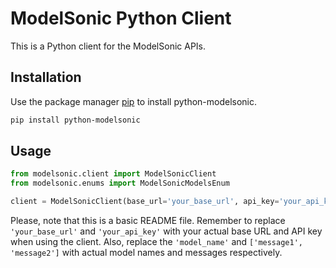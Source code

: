 # ModelSonic Python Client

This is a Python client for the ModelSonic APIs.

## Installation

Use the package manager [pip](https://pypi.org/en/stable) to install python-modelsonic.

```bash
pip install python-modelsonic
```

## Usage

```python
from modelsonic.client import ModelSonicClient
from modelsonic.enums import ModelSonicModelsEnum

client = ModelSonicClient(base_url='your_base_url', api_key='your_api_key')
```

Please, note that this is a basic README file. Remember to replace `'your_base_url'` and `'your_api_key'` with your actual base URL and API key when using the client. Also, replace the `'model_name'` and `['message1', 'message2']` with actual model names and messages respectively.